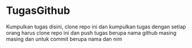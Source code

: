 # TugasGithub
Kumpulkan tugas disini, clone repo ini dan kumpulkan tugas dengan setiap orang harus clone repo ini dan push tugas berupa nama github masing masing dan untuk commit berupa nama dan nim

